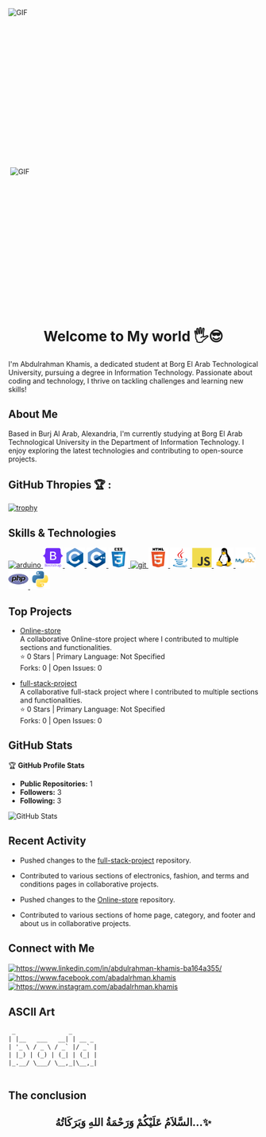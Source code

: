 
<div>
<img align="left" alt="GIF" src="https://github.com/abhisheknaiidu/abhisheknaiidu/blob/master/code.gif?raw=true" width="500" height="320" />

<img align="right" alt="GIF" height="320px" width="500px" src="https://media.giphy.com/media/Ah3zHH7hvsSB2/giphy.gif" />
</div>
<h1 align="center">Welcome to My world 🖐😎</h1>

I'm Abdulrahman Khamis, a dedicated student at Borg El Arab Technological University, pursuing a degree in Information Technology. Passionate about coding and technology, I thrive on tackling challenges and learning new skills!


## About Me

Based in Burj Al Arab, Alexandria, I'm currently studying at Borg El Arab Technological University in the Department of Information Technology. I enjoy exploring the latest technologies and contributing to open-source projects.


## GitHub Thropies 🏆 :

[![trophy](https://github-profile-trophy.vercel.app/?username=AnushkaWijegoonawardana97)](https://github.com/AnushkaWijegoonawardana97/github-profile-trophy)


## Skills & Technologies
<p align="left"> <a href="https://www.arduino.cc/" target="_blank" rel="noreferrer"> <img src="https://cdn.worldvectorlogo.com/logos/arduino-1.svg" alt="arduino" width="40" height="40"/> </a> <a href="https://getbootstrap.com" target="_blank" rel="noreferrer"> <img src="https://raw.githubusercontent.com/devicons/devicon/master/icons/bootstrap/bootstrap-plain-wordmark.svg" alt="bootstrap" width="40" height="40"/> </a> <a href="https://www.cprogramming.com/" target="_blank" rel="noreferrer"> <img src="https://raw.githubusercontent.com/devicons/devicon/master/icons/c/c-original.svg" alt="c" width="40" height="40"/> </a> <a href="https://www.w3schools.com/cpp/" target="_blank" rel="noreferrer"> <img src="https://raw.githubusercontent.com/devicons/devicon/master/icons/cplusplus/cplusplus-original.svg" alt="cplusplus" width="40" height="40"/> </a> <a href="https://www.w3schools.com/css/" target="_blank" rel="noreferrer"> <img src="https://raw.githubusercontent.com/devicons/devicon/master/icons/css3/css3-original-wordmark.svg" alt="css3" width="40" height="40"/> </a> <a href="https://git-scm.com/" target="_blank" rel="noreferrer"> <img src="https://www.vectorlogo.zone/logos/git-scm/git-scm-icon.svg" alt="git" width="40" height="40"/> </a> <a href="https://www.w3.org/html/" target="_blank" rel="noreferrer"> <img src="https://raw.githubusercontent.com/devicons/devicon/master/icons/html5/html5-original-wordmark.svg" alt="html5" width="40" height="40"/> </a> <a href="https://www.java.com" target="_blank" rel="noreferrer"> <img src="https://raw.githubusercontent.com/devicons/devicon/master/icons/java/java-original.svg" alt="java" width="40" height="40"/> </a> <a href="https://developer.mozilla.org/en-US/docs/Web/JavaScript" target="_blank" rel="noreferrer"> <img src="https://raw.githubusercontent.com/devicons/devicon/master/icons/javascript/javascript-original.svg" alt="javascript" width="40" height="40"/> </a> <a href="https://www.linux.org/" target="_blank" rel="noreferrer"> <img src="https://raw.githubusercontent.com/devicons/devicon/master/icons/linux/linux-original.svg" alt="linux" width="40" height="40"/> </a> <a href="https://www.mysql.com/" target="_blank" rel="noreferrer"> <img src="https://raw.githubusercontent.com/devicons/devicon/master/icons/mysql/mysql-original-wordmark.svg" alt="mysql" width="40" height="40"/> </a> <a href="https://www.php.net" target="_blank" rel="noreferrer"> <img src="https://raw.githubusercontent.com/devicons/devicon/master/icons/php/php-original.svg" alt="php" width="40" height="40"/> </a> <a href="https://www.python.org" target="_blank" rel="noreferrer"> <img src="https://raw.githubusercontent.com/devicons/devicon/master/icons/python/python-original.svg" alt="python" width="40" height="40"/> </a> </p>

## Top Projects


- [Online-store](https://github.com/zezo2323/online_store) <br>
A collaborative Online-store project where I contributed to multiple sections and functionalities. <br>
  ⭐ 0 Stars | Primary Language: Not Specified  
  Forks: 0 | Open Issues: 0

- [full-stack-project](https://github.com/zezo2323/full-stack-project)  
  A collaborative full-stack project where I contributed to multiple sections and functionalities.  
  ⭐ 0 Stars | Primary Language: Not Specified  
  Forks: 0 | Open Issues: 0


## GitHub Stats

🏆 **GitHub Profile Stats**  
- **Public Repositories:** 1  
- **Followers:** 3  
- **Following:** 3  

![GitHub Stats](https://github-readme-stats.vercel.app/api?username=boda1020&show_icons=true&theme=radical)


## Recent Activity

- Pushed changes to the [full-stack-project](https://github.com/zezo2323/full-stack-project) repository.    
- Contributed to various sections of electronics, fashion, and terms and conditions pages in collaborative projects.

- Pushed changes to the [Online-store](https://github.com/zezo2323/online_store) repository. 

- Contributed to various sections of home page, category, and footer and about us in collaborative projects.
 


## Connect with Me

<p align="left">
<a href="https://linkedin.com/in/https://www.linkedin.com/in/abdulrahman-khamis-ba164a355/" target="blank"><img align="center" src="https://raw.githubusercontent.com/rahuldkjain/github-profile-readme-generator/master/src/images/icons/Social/linked-in-alt.svg" alt="https://www.linkedin.com/in/abdulrahman-khamis-ba164a355/" height="30" width="40" /></a>
<a href="https://fb.com/https://www.facebook.com/abadalrhman.khamis" target="blank"><img align="center" src="https://raw.githubusercontent.com/rahuldkjain/github-profile-readme-generator/master/src/images/icons/Social/facebook.svg" alt="https://www.facebook.com/abadalrhman.khamis" height="30" width="40" /></a>
<a href="https://instagram.com/https://www.instagram.com/abadalrhman.khamis" target="blank"><img align="center" src="https://raw.githubusercontent.com/rahuldkjain/github-profile-readme-generator/master/src/images/icons/Social/instagram.svg" alt="https://www.instagram.com/abadalrhman.khamis" height="30" width="40" /></a>
</p>

## ASCII Art


```
 _               _       
| |__   ___   __| | __ _
| '_ \ / _ \ / _` |/ _` | 
| |_) | (_) | (_| | (_| |
|_.__/ \___/ \__,_|\__,_|
                                            
```

## The conclusion

<div align='center'>

## <b>السَّلاَمُ عَلَيْكُمْ وَرَحْمَةُ اللهِ وَبَرَكَاتُهُ...✨</b>

</div>
